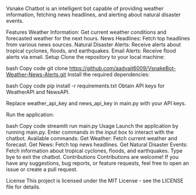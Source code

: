 Vsnake Chatbot is an intelligent bot capable of providing weather information, fetching news headlines, and alerting about natural disaster events.

Features
Weather Information: Get current weather conditions and forecasted weather for the next hours.
News Headlines: Fetch top headlines from various news sources.
Natural Disaster Alerts: Receive alerts about tropical cyclones, floods, and earthquakes.
Email Alerts: Receive flood alerts via email.
Setup
Clone the repository to your local machine:

bash
Copy code
git clone https://github.com/aadvait6009/VsnakeBot-Weather-News-Alerts.git
Install the required dependencies:

bash
Copy code
pip install -r requirements.txt
Obtain API keys for WeatherAPI and NewsAPI.

Replace weather_api_key and news_api_key in main.py with your API keys.

Run the application:

bash
Copy code
streamlit run main.py
Usage
Launch the application by running main.py.
Enter commands in the input box to interact with the chatbot.
Available commands:
Get Weather: Fetch current weather and forecast.
Get News: Fetch top news headlines.
Get Natural Disaster Events: Fetch information about tropical cyclones, floods, and earthquakes.
Type bye to exit the chatbot.
Contributions
Contributions are welcome! If you have any suggestions, bug reports, or feature requests, feel free to open an issue or create a pull request.

License
This project is licensed under the MIT License - see the LICENSE file for details.
